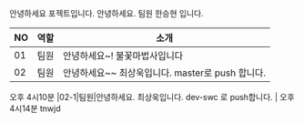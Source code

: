 안녕하세요 포젝트입니다.
안녕하세요. 팀원 한승현 입니다.

 

|NO|역할|소개|
|-|-|-|
|01|팀원|안녕하세요~! 불꽃마법사입니다|
|02|팀원|안녕하세요~~ 최상욱입니다. master로 push 합니다. |
오후 4시10분
|02-1|팀원|안녕하세요. 최상욱입니다. dev-swc 로 push합니다. |
오후 4시14분  tnwjd 
